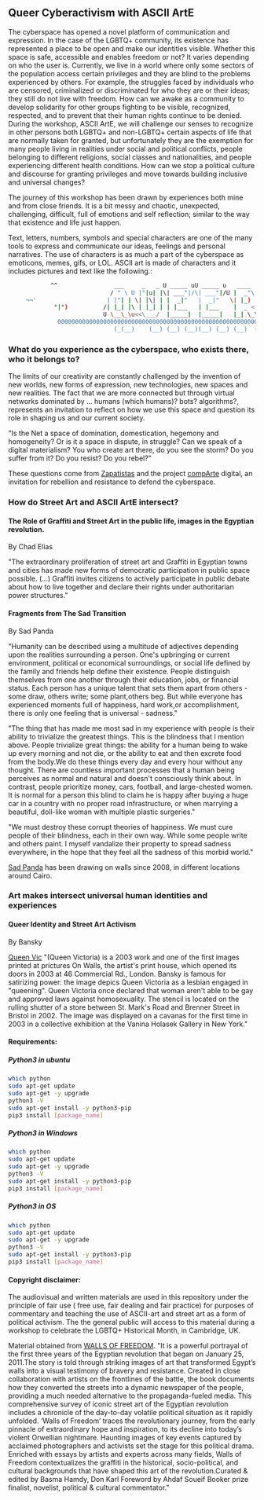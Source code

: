 ## Queer Cyberactivism with ASCII ArtE

The cyberspace has opened a novel platform of communication and expression. In the case of the LGBTQ+ community, its existence has represented a place to be open and  make our identities visible. Whether this space is safe, accessible  and enables freedom  or not? It varies depending on who the user is. Currently, we live in a world where only some sectors of the population access certain privileges and they are blind to the problems experienced by others. For example, the struggles faced by individuals who are censored, criminalized or discriminated for who they are or their ideas; they still do not live with freedom. How can we awake as a community to develop solidarity for other groups fighting to be visible, recognized, respected,  and to prevent that their human rights continue to be denied. During the workshop, ASCII ArtE, we will challenge our senses to recognize in other persons both LGBTQ+ and non-LGBTQ+ certain aspects of life that are normally taken for granted, but unfortunately they are the exemption for many people living in realities under social and political conflicts, people belonging to different religions, social classes and nationalities, and people experiencing different health conditions. How can we stop a political culture and discourse for granting privileges and move towards building inclusive and universal changes?   

The journey of this workshop has been drawn by experiences both mine and from close friends. It is a bit messy and chaotic, unexpected, challenging, difficult,  full of emotions and self reflection; similar to the way that existence and life just happen.

Text, letters, numbers, symbols and special characters are one of the many tools to express and communicate our ideas, feelings and personal narratives. The use of characters is as much a part of the cyberspace as emoticons, memes, gifs, or LOL. ASCII art is made of characters and it includes pictures and text like the following.:

``` bash
            ^^                ___     _   _ U _____ uU _____ u   ____     
                             / " \ U |"|u| |\| ___"|/\| ___"|/U |  _"\ u  
     ¬¬'                    | |"| | \| |\| | |  _|"   |  _|"   \| |_) |/          %%..%%
             °|°)          /| |_| |\ | |_| | | |___   | |___    |  _ <       °/°    ==
                           U \__\_\u<<\___/  |_____|  |_____|   |_| \_\                               
              000000000000000000000000000000000000000000000000000000000000000000000000000             
                              (_(__)    (__) (__) (__)(__) (__) (__)  (__)
```

### What do you experience as the cyberspace, who exists there, who it belongs to?

The limits of our creativity are constantly challenged by the invention of new worlds, new forms of expression, new technologies, new spaces and new realities. The fact that we are more connected but through virtual networks dominated by ... humans (which humans)? bots? algorithms?, represents an invitation to reflect on how we use this space and question its role in shaping  us and our current society.

 "Is the Net a space of domination, domestication, hegemony and homogeneity? Or is it a space in dispute, in struggle? Can we speak of a digital materialism? You who create art there, do you see the storm? Do you suffer from it? Do you resist? Do you rebel?"

These questions come from  [Zapatistas](http://enlacezapatista.ezln.org.mx/2017/07/15/art-resistance-and-rebellion-on-the-net/) and the project [compArte](http://comparte.digital) digital, an invitation for rebellion and resistance to defend the cyberspace.

### How do Street Art and ASCII ArtE intersect?

#### The Role of Graffiti and Street Art in the public life, images in the Egyptian revolution.

By Chad Elias

"The extraordinary proliferation of street art and  Graffiti
in Egyptian towns and cities has made new forms of democratic
participation in public space possible. (...) Graffiti invites
citizens to actively participate in public debate about how to live
together and declare their rights under authoritarian power
structures."


#### Fragments from The Sad Transition
By Sad Panda

"Humanity can be described  using a multitude of adjectives depending
upon the realities surrounding a person. One's upbringing or current
environment, political or economical surroundings, or social
life defined by the family and friends help define their existence.
People distinguish themselves from one another through their education,
jobs, or financial status. Each person has a unique talent that sets
them apart from others - some draw, others write; some plant,others beg.
But while everyone has experienced moments full of happiness, hard work,or
accomplishment, there is only one feeling that is universal - sadness."


"The thing that has made me most sad in my experience with people
is their ability to trivialize the greatest things. This is the
blindness that I mention above. People trivialize great things: the
ability for a human being to wake up every morning and not die,
or the ability to eat and then excrete food from the body.We do
these things every day and every hour without any thought. There are
countless important processes that a human being perceives as normal
and natural and doesn't consciously think about. In contrast, people
prioritize money, cars, football, and large-chested women. It is normal for
a person this blind to claim he is happy after buying a huge car in a country
with no proper road infrastructure, or when marrying a beautiful, doll-like
woman with multiple plastic surgeries."

"We must destroy these corrupt theories of happiness. We must cure people
of their blindness, each in their own way. While some people write and
others paint. I myself vandalize their property to spread sadness everywhere,
in the hope that they feel all the sadness of this morbid world."

[Sad Panda](https://www.facebook.com/sadpandaa/) has been drawing on walls since 2008, in different locations around
Cairo.


### Art makes intersect universal human identities and experiences

#### Queer Identity and Street Art Activism
By Bansky

[Queen Vic](http://www.smartmodernart.com/image-files/queenvicred32x20in.jpg)
"(Queen Victoria) is a 2003 work and one of the
first images printed at prictures On Walls, the artist's print
house, which opened its doors in 2003 at 46 Commercial Rd., London.
Bansky is famous for satirizing power: the image depics Queen
Victoria as a lesbian engaged in "queening". Queen Victoria
once declared that woman aren't able to be gay and approved laws
against homosexuality. The stencil is located on the rulling
shutter of a store between St. Mark's Road and Brenner Street in
Bristol in 2002. The image was displayed on a cavanas for the first
time in 2003 in a collective exhibition at the Vanina Holasek Gallery
in New York."

#### Requirements:

##### Python3 in ubuntu

``` bash
which python
sudo apt-get update
sudo apt-get -y upgrade
python3 -V
sudo apt-get install -y python3-pip
pip3 install [package_name]

```

##### Python3 in Windows

``` bash
which python
sudo apt-get update
sudo apt-get -y upgrade
python3 -V
sudo apt-get install -y python3-pip
pip3 install [package_name]
```
##### Python3 in OS

``` bash
which python
sudo apt-get update
sudo apt-get -y upgrade
python3 -V
sudo apt-get install -y python3-pip
pip3 install [package_name]
```

#### Copyright disclaimer:

The audiovisual and written materials are used in this repository under the principle of fair use ( free use, fair dealing and fair practice) for purposes of commentary and teaching the use of ASCII-art and street art as a form of political activism. The  the general public will access to this material during a workshop to celebrate the LGBTQ+ Historical Month, in Cambridge, UK.

Material obtained from [WALLS OF FREEDOM](https://wallsoffreedom.com/).
"It is a powerful portrayal of the first three years of the Egyptian revolution that began on January 25, 2011.The story is told through striking images of art that transformed Egypt’s walls into a visual testimony of bravery and resistance. Created in close collaboration with artists on the frontlines of the battle, the book documents how they converted the streets into a dynamic newspaper of the people, providing a much needed alternative to the propaganda-fueled media. This comprehensive survey of iconic street art of the Egyptian revolution includes a chronicle of the day-to-day volatile political situation as it rapidly unfolded. ‘Walls of Freedom’ traces the revolutionary journey, from the early pinnacle of extraordinary hope and inspiration, to its decline into today’s violent Orwellian nightmare. Haunting images of key events captured by acclaimed photographers and activists set the stage for this political drama. Enriched with essays by artists and experts across many fields, Walls of Freedom contextualizes the graffiti in the historical, socio-political, and cultural backgrounds that have shaped this art of the revolution.Curated & edited by Basma Hamdy, Don Karl Foreword by Ahdaf Soueif Booker prize finalist, novelist, political & cultural commentator."
